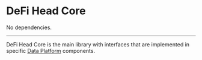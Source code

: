 # DeFi Head Core
No dependencies.

---
DeFi Head Core is the main library with interfaces that are implemented in specific [Data Platform](https://github.com/e183b796621afbf902067460/defi-notebooks) components.
